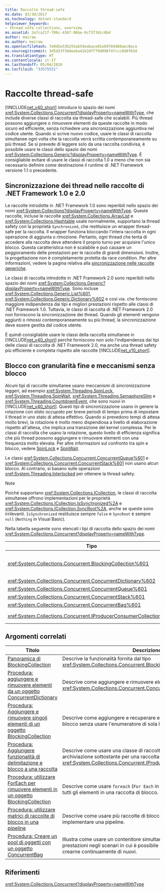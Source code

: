 ```yaml
---
title: Raccolte thread-safe
ms.date: 03/30/2017
ms.technology: dotnet-standard
helpviewer_keywords:
- thread-safe collections, overview
ms.assetid: 2e7ca21f-786c-4367-96be-0cf3f3dcc6bd
author: mairaw
ms.author: mairaw
ms.openlocfilehash: 7e0d5e53b255ab59eabace01e69784d88aec8aca
ms.sourcegitcommit: 3d5d33f384eeba41b2dff79d096f47ccc8d8f03d
ms.translationtype: HT
ms.contentlocale: it-IT
ms.lasthandoff: 05/04/2018
ms.locfileid: "33575531"
---
```

# <a name="thread-safe-collections"></a>Raccolte thread-safe
[!INCLUDE[net_v40_short](../../../../includes/net-v40-short-md.md)] introduce lo spazio dei nomi <xref:System.Collections.Concurrent?displayProperty=nameWithType>, che include diverse classi di raccolta sia thread-safe che scalabili. Più thread possono aggiungere o rimuovere elementi da queste raccolte in modo sicuro ed efficiente, senza richiedere una sincronizzazione aggiuntiva nel codice utente. Quando si scrive nuovo codice, usare le classi di raccolta simultanee ogni volta che la raccolta verrà scritta contemporaneamente su più thread. Se si prevede di leggere solo da una raccolta condivisa, è possibile usare le classi dello spazio dei nomi <xref:System.Collections.Generic?displayProperty=nameWithType>. È consigliabile evitare di usare le classi di raccolta 1.0 a meno che non sia necessario definire come destinazione il runtime di .NET Framework versione 1.1 o precedente.  
  
## <a name="thread-synchronization-in-the-net-framework-10-and-20-collections"></a>Sincronizzazione dei thread nelle raccolte di .NET Framework 1.0 e 2.0  
 Le raccolte introdotte in .NET Framework 1.0 sono reperibili nello spazio dei nomi <xref:System.Collections?displayProperty=nameWithType>. Queste raccolte, incluse le raccolte <xref:System.Collections.ArrayList> e <xref:System.Collections.Hashtable> usate normalmente, supportano la thread safety con la proprietà `Synchronized`, che restituisce un wrapper thread-safe per la raccolta. Il wrapper funziona bloccando l'intera raccolta in ogni operazione di aggiunta o rimozione. Pertanto, ogni thread che tenta di accedere alla raccolta deve attendere il proprio turno per acquisire l'unico blocco. Questa caratteristica non è scalabile e può causare un peggioramento delle prestazioni per le raccolte di grandi dimensioni. Inoltre, la progettazione non è completamente protetta da race condition. Per altre informazioni, vedere la pagina relativa alla [sincronizzazione nelle raccolte generiche](https://blogs.msdn.microsoft.com/bclteam/2005/03/15/synchronization-in-generic-collections-brian-grunkemeyer/).  
  
 Le classi di raccolta introdotte in .NET Framework 2.0 sono reperibili nello spazio dei nomi <xref:System.Collections.Generic?displayProperty=nameWithType>. Sono incluse <xref:System.Collections.Generic.List%601>, <xref:System.Collections.Generic.Dictionary%602> e così via. che forniscono maggiore indipendenza dai tipi e migliori prestazioni rispetto alle classi di .NET Framework 1.0. Tuttavia, le classi di raccolta di .NET Framework 2.0 non forniscono la sincronizzazione dei thread. Quando gli elementi vengono aggiunti o rimossi contemporaneamente su più thread, la sincronizzazione deve essere gestita dal codice utente.  
  
 È quindi consigliabile usare le classi della raccolta simultanee in [!INCLUDE[net_v40_short](../../../../includes/net-v40-short-md.md)] perché forniscono non solo l'indipendenza dai tipi delle classi di raccolta di .NET Framework 2.0, ma anche una thread safety più efficiente e completa rispetto alle raccolte [!INCLUDE[net_v10_short](../../../../includes/net-v10-short-md.md)].  
  
## <a name="fine-grained-locking-and-lock-free-mechanisms"></a>Blocco con granularità fine e meccanismi senza blocco  
 Alcuni tipi di raccolte simultanee usano meccanismi di sincronizzazione leggeri, ad esempio <xref:System.Threading.SpinLock>, <xref:System.Threading.SpinWait>, <xref:System.Threading.SemaphoreSlim> e <xref:System.Threading.CountdownEvent>, che sono nuovi in [!INCLUDE[net_v40_short](../../../../includes/net-v40-short-md.md)]. Questi tipi di sincronizzazione usano in genere la rotazione con *stato occupato* per breve periodi di tempo prima di impostare il thread in uno stato di attesa effettivo. Quando si prevedono tempi di attesa molto brevi, la rotazione è molto meno dispendiosa a livello di elaborazione rispetto all'attesa, che implica una transizione del kernel complessa. Per le classi di raccolta che usano la rotazione, questo livello di efficienza significa che più thread possono aggiungere e rimuovere elementi con una frequenza molto elevata. Per altre informazioni sul confronto tra spin e blocco, vedere [SpinLock](../../../../docs/standard/threading/spinlock.md) e [SpinWait](../../../../docs/standard/threading/spinwait.md).  
  
 Le classi <xref:System.Collections.Concurrent.ConcurrentQueue%601> e <xref:System.Collections.Concurrent.ConcurrentStack%601> non usano alcun blocco. Al contrario, si basano sulle operazioni <xref:System.Threading.Interlocked> per ottenere la thread safety.  
  
> [!NOTE]
>  Poiché supportano <xref:System.Collections.ICollection>, le classi di raccolta simultanee offrono implementazioni per le proprietà <xref:System.Collections.ICollection.IsSynchronized%2A> e <xref:System.Collections.ICollection.SyncRoot%2A>, anche se queste sono irrilevanti. `IsSynchronized` restituisce sempre `false` e `SyncRoot` è sempre `null` (`Nothing` in Visual Basic).  
  
 Nella tabella seguente sono elencati i tipi di raccolta dello spazio dei nomi <xref:System.Collections.Concurrent?displayProperty=nameWithType>.  
  
|Tipo|Descrizione|  
|----------|-----------------|  
|<xref:System.Collections.Concurrent.BlockingCollection%601>|Offre la funzionalità di delimitazione e blocco per qualsiasi tipo che implementa <xref:System.Collections.Concurrent.IProducerConsumerCollection%601>. Per altre informazioni, vedere [Panoramica di BlockingCollection](../../../../docs/standard/collections/thread-safe/blockingcollection-overview.md).|  
|<xref:System.Collections.Concurrent.ConcurrentDictionary%602>|Implementazione thread-safe di un dizionario di coppie chiave-valore.|  
|<xref:System.Collections.Concurrent.ConcurrentQueue%601>|Implementazione thread-safe di una coda FIFO (First-In, First-Out).|  
|<xref:System.Collections.Concurrent.ConcurrentStack%601>|Implementazione thread-safe di una coda LIFO (Last-In, First-Out).|  
|<xref:System.Collections.Concurrent.ConcurrentBag%601>|Implementazione thread-safe di una raccolta non ordinata di elementi.|  
|<xref:System.Collections.Concurrent.IProducerConsumerCollection%601>|Interfaccia che un tipo deve implementare per essere usato in un oggetto `BlockingCollection`.|  
  
## <a name="related-topics"></a>Argomenti correlati  
  
|Titolo|Descrizione|  
|-----------|-----------------|  
|[Panoramica di BlockingCollection](../../../../docs/standard/collections/thread-safe/blockingcollection-overview.md)|Descrive la funzionalità fornita dal tipo <xref:System.Collections.Concurrent.BlockingCollection%601>.|  
|[Procedura: aggiungere e rimuovere elementi da un oggetto ConcurrentDictionary](../../../../docs/standard/collections/thread-safe/how-to-add-and-remove-items.md)|Descrive come aggiungere e rimuovere elementi da un oggetto <xref:System.Collections.Concurrent.ConcurrentDictionary%602>|  
|[Procedura: Aggiungere e rimuovere singoli elementi di un oggetto BlockingCollection](../../../../docs/standard/collections/thread-safe/how-to-add-and-take-items.md)|Descrive come aggiungere e recuperare elementi da una raccolta di blocco senza usare l'enumeratore di sola lettura.|  
|[Procedura: Aggiungere funzionalità di delimitazione e blocco a una raccolta](../../../../docs/standard/collections/thread-safe/how-to-add-bounding-and-blocking.md)|Descrive come usare una classe di raccolta come meccanismo di archiviazione sottostante per una raccolta <xref:System.Collections.Concurrent.IProducerConsumerCollection%601>.|  
|[Procedura: utilizzare ForEach per rimuovere elementi in un oggetto BlockingCollection](../../../../docs/standard/collections/thread-safe/how-to-use-foreach-to-remove.md)|Descrive come usare `foreach` (`For Each` in Visual Basic) per rimuovere tutti gli elementi in una raccolta di blocco.|  
|[Procedura: utilizzare matrici di raccolte di blocco in una pipeline](../../../../docs/standard/collections/thread-safe/how-to-use-arrays-of-blockingcollections.md)|Descrive come usare più raccolte di blocco contemporaneamente per implementare una pipeline.|  
|[Procedura: Creare un pool di oggetti con un oggetto ConcurrentBag](../../../../docs/standard/collections/thread-safe/how-to-create-an-object-pool.md)|Illustra come usare un contenitore simultaneo per migliorare le prestazioni negli scenari in cui è possibile riutilizzare gli oggetti anziché crearne continuamente di nuovi.|  
  
## <a name="reference"></a>Riferimenti  
 <xref:System.Collections.Concurrent?displayProperty=nameWithType>
